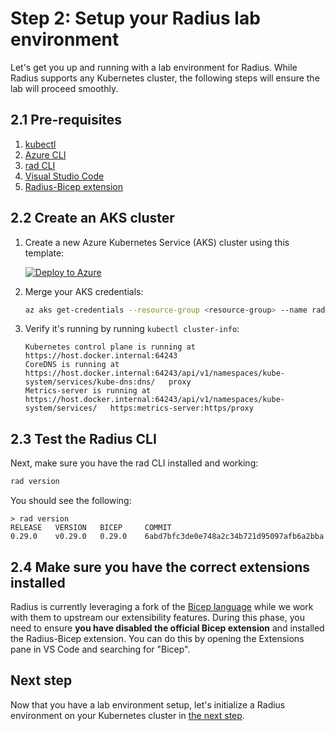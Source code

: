 # Step 2: Setup your Radius lab environment

Let's get you up and running with a lab environment for Radius. While Radius supports any Kubernetes cluster, the following steps will ensure the lab will proceed smoothly.

## 2.1 Pre-requisites

1. [kubectl](https://kubernetes.io/docs/tasks/tools/)
1. [Azure CLI](https://docs.microsoft.com/en-us/cli/azure/install-azure-cli)
1. [rad CLI](https://docs.radapp.io/installation/)
1. [Visual Studio Code](https://code.visualstudio.com/download)
1. [Radius-Bicep extension](https://marketplace.visualstudio.com/items?itemName=ms-azuretools.rad-vscode-bicep)

## 2.2 Create an AKS cluster

1. Create a new Azure Kubernetes Service (AKS) cluster using this template:

    [![Deploy to Azure](https://aka.ms/deploytoazurebutton)](https://portal.azure.com/#create/Microsoft.Template/uri/https%3A%2F%2Fraw.githubusercontent.com%2Fradius-project%2Flab%2Fmain%2Ftemplates%2Faks-cluster%2Fmain.json)
1. Merge your AKS credentials:

    ```bash
    az aks get-credentials --resource-group <resource-group> --name radius
    ```
1. Verify it's running by running `kubectl cluster-info`:

   ```
   Kubernetes control plane is running at https://host.docker.internal:64243
   CoreDNS is running at https://host.docker.internal:64243/api/v1/namespaces/kube-system/services/kube-dns:dns/   proxy
   Metrics-server is running at https://host.docker.internal:64243/api/v1/namespaces/kube-system/services/   https:metrics-server:https/proxy
   ```

## 2.3 Test the Radius CLI

Next, make sure you have the rad CLI installed and working:

```bash
rad version
```

You should see the following:

```
> rad version
RELEASE   VERSION   BICEP     COMMIT
0.29.0    v0.29.0   0.29.0    6abd7bfc3de0e748a2c34b721d95097afb6a2bba
```

## 2.4 Make sure you have the correct extensions installed

Radius is currently leveraging a fork of the [Bicep language](https://github.com/azure/bicep) while we work with them to upstream our extensibility features. During this phase, you need to ensure **you have disabled the official Bicep extension** and installed the Radius-Bicep extension. You can do this by opening the Extensions pane in VS Code and searching for "Bicep".

## Next step

Now that you have a lab environment setup, let's initialize a Radius environment on your Kubernetes cluster in [the next step](./03-initialize.md).
